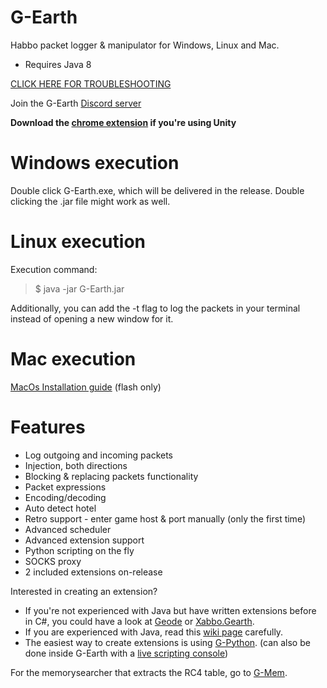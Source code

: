 # G-Earth
Habbo packet logger & manipulator for Windows, Linux and Mac.

- Requires Java 8

[CLICK HERE FOR TROUBLESHOOTING](https://github.com/sirjonasxx/G-Earth/wiki/Troubleshooting)

Join the G-Earth [Discord server](https://discord.gg/AVkcF8y)

**Download the [chrome extension](https://chrome.google.com/webstore/detail/g-chrome/cdjgbghobmfmfcenhoahgfnfpcadddag) if you're using Unity**

# Windows execution
Double click G-Earth.exe, which will be delivered in the release. Double clicking the .jar file might work as well.

# Linux execution
Execution command:
> $ java -jar G-Earth.jar 

Additionally, you can add the -t flag to log the packets in your terminal instead of opening a new window for it.

# Mac execution
[MacOs Installation guide](https://github.com/sirjonasxx/G-Earth/wiki/macOs-Installation-guide) (flash only)

# Features
* Log outgoing and incoming packets
* Injection, both directions
* Blocking & replacing packets functionality
* Packet expressions
* Encoding/decoding
* Auto detect hotel
* Retro support - enter game host & port manually (only the first time)
* Advanced scheduler
* Advanced extension support
* Python scripting on the fly
* SOCKS proxy
* 2 included extensions on-release

Interested in creating an extension?
* If you're not experienced with Java but have written extensions before in C#, you could have a look at [Geode](https://github.com/LilithRainbows/Geode) or [Xabbo.Gearth](https://github.com/b7c/Xabbo.GEarth).
* If you are experienced with Java, read this [wiki page](https://github.com/sirjonasxx/G-Earth/wiki/Extensions) carefully.
* The easiest way to create extensions is using [G-Python](https://github.com/sirjonasxx/G-Python). (can also be done inside G-Earth with a [live scripting console](https://github.com/sirjonasxx/G-Earth/wiki/G-Python-qtConsole))

For the memorysearcher that extracts the RC4 table, go to [G-Mem](https://github.com/sirjonasxx/G-Mem).
